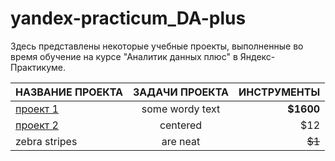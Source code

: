 # yandex-practicum_DA-plus
Здесь представлены некоторые учебные проекты, выполненные во время обучение на курсе "Аналитик данных плюс" в Яндекс-Практикуме.

[1]: http://example.com/ 
[2]: http://example.com/some

| НАЗВАНИЕ ПРОЕКТА           | ЗАДАЧИ ПРОЕКТА           | ИНСТРУМЕНТЫ          |
|:------------- |:---------------:| -------------:|
| [проект 1][1]     | some wordy text |     **$1600** |
| [проект 2][2]      | centered        |         $12   |
| zebra stripes | are neat        |        ~~$1~~ |
